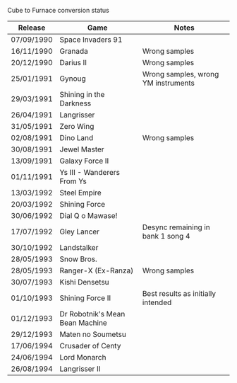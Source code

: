 

Cube to Furnace conversion status 

| Release    | Game                            | Notes                               |
| ---------- | ------------------------------- | ----------------------------------- |
| 07/09/1990 | Space Invaders 91               |                                     |
| 16/11/1990 | Granada                         | Wrong samples                       |
| 20/12/1990 | Darius II                       | Wrong samples                       |
| 25/01/1991 | Gynoug                          | Wrong samples, wrong YM instruments |
| 29/03/1991 | Shining in the Darkness         |                                     |
| 26/04/1991 | Langrisser                      |                                     |
| 31/05/1991 | Zero Wing                       |                                     |
| 02/08/1991 | Dino Land                       | Wrong samples                       |
| 30/08/1991 | Jewel Master                    |                                     |
| 13/09/1991 | Galaxy Force II                 |                                     |
| 01/11/1991 | Ys III - Wanderers From Ys      |                                     |
| 13/03/1992 | Steel Empire                    |                                     |
| 20/03/1992 | Shining Force                   |                                     |
| 30/06/1992 | Dial Q o Mawase!                |                                     |
| 17/07/1992 | Gley Lancer                     | Desync remaining in bank 1 song 4   |
| 30/10/1992 | Landstalker                     |                                     |
| 28/05/1993 | Snow Bros.                      |                                     |
| 28/05/1993 | Ranger-X (Ex-Ranza)             | Wrong samples                       |
| 30/07/1993 | Kishi Densetsu                  |                                     |
| 01/10/1993 | Shining Force II                | Best results as initially intended  |
| 01/12/1993 | Dr Robotnik's Mean Bean Machine |                                     |
| 29/12/1993 | Maten no Soumetsu               |                                     |
| 17/06/1994 | Crusader of Centy               |                                     |
| 24/06/1994 | Lord Monarch                    |                                     |
| 26/08/1994 | Langrisser II                   |                                     |
